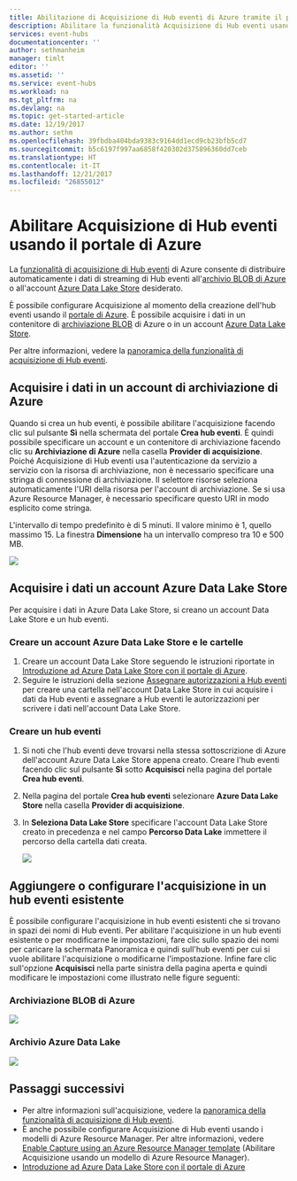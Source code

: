 ```yaml
---
title: Abilitazione di Acquisizione di Hub eventi di Azure tramite il portale | Microsoft Docs
description: Abilitare la funzionalità Acquisizione di Hub eventi usando il portale di Azure.
services: event-hubs
documentationcenter: ''
author: sethmanheim
manager: timlt
editor: ''
ms.assetid: ''
ms.service: event-hubs
ms.workload: na
ms.tgt_pltfrm: na
ms.devlang: na
ms.topic: get-started-article
ms.date: 12/19/2017
ms.author: sethm
ms.openlocfilehash: 39fbdba404bda9383c9164dd1ecd9cb23bfb5cd7
ms.sourcegitcommit: b5c6197f997aa6858f420302d375896360dd7ceb
ms.translationtype: HT
ms.contentlocale: it-IT
ms.lasthandoff: 12/21/2017
ms.locfileid: "26855012"
---
```

# <a name="enable-event-hubs-capture-using-the-azure-portal"></a>Abilitare Acquisizione di Hub eventi usando il portale di Azure

La [funzionalità di acquisizione di Hub eventi][capture-overview] di Azure consente di distribuire automaticamente i dati di streaming di Hub eventi all'[archivio BLOB di Azure](https://azure.microsoft.com/services/storage/blobs/) o all'account [Azure Data Lake Store](https://azure.microsoft.com/services/data-lake-store/) desiderato.

È possibile configurare Acquisizione al momento della creazione dell'hub eventi usando il [portale di Azure](https://portal.azure.com). È possibile acquisire i dati in un contenitore di [archiviazione BLOB](https://azure.microsoft.com/services/storage/blobs/) di Azure o in un account [Azure Data Lake Store](https://azure.microsoft.com/services/data-lake-store/).

Per altre informazioni, vedere la [panoramica della funzionalità di acquisizione di Hub eventi][capture-overview].

## <a name="capture-data-to-an-azure-storage-account"></a>Acquisire i dati in un account di archiviazione di Azure  

Quando si crea un hub eventi, è possibile abilitare l'acquisizione facendo clic sul pulsante **Sì** nella schermata del portale **Crea hub eventi**. È quindi possibile specificare un account e un contenitore di archiviazione facendo clic su **Archiviazione di Azure** nella casella **Provider di acquisizione**. Poiché Acquisizione di Hub eventi usa l'autenticazione da servizio a servizio con la risorsa di archiviazione, non è necessario specificare una stringa di connessione di archiviazione. Il selettore risorse seleziona automaticamente l'URI della risorsa per l'account di archiviazione. Se si usa Azure Resource Manager, è necessario specificare questo URI in modo esplicito come stringa.

L'intervallo di tempo predefinito è di 5 minuti. Il valore minimo è 1, quello massimo 15. La finestra **Dimensione** ha un intervallo compreso tra 10 e 500 MB.

![][1]

## <a name="capture-data-to-an-azure-data-lake-store-account"></a>Acquisire i dati un account Azure Data Lake Store

Per acquisire i dati in Azure Data Lake Store, si creano un account Data Lake Store e un hub eventi.

### <a name="create-an-azure-data-lake-store-account-and-folders"></a>Creare un account Azure Data Lake Store e le cartelle

1. Creare un account Data Lake Store seguendo le istruzioni riportate in [Introduzione ad Azure Data Lake Store con il portale di Azure](../data-lake-store/data-lake-store-get-started-portal.md).
2. Seguire le istruzioni della sezione [Assegnare autorizzazioni a Hub eventi](../data-lake-store/data-lake-store-archive-eventhub-capture.md#assign-permissions-to-event-hubs) per creare una cartella nell'account Data Lake Store in cui acquisire i dati da Hub eventi e assegnare a Hub eventi le autorizzazioni per scrivere i dati nell'account Data Lake Store.  

### <a name="create-an-event-hub"></a>Creare un hub eventi

1. Si noti che l'hub eventi deve trovarsi nella stessa sottoscrizione di Azure dell'account Azure Data Lake Store appena creato. Creare l'hub eventi facendo clic sul pulsante **Sì** sotto **Acquisisci** nella pagina del portale **Crea hub eventi**. 
2. Nella pagina del portale **Crea hub eventi** selezionare **Azure Data Lake Store** nella casella **Provider di acquisizione**.
3. In **Seleziona Data Lake Store** specificare l'account Data Lake Store creato in precedenza e nel campo **Percorso Data Lake** immettere il percorso della cartella dati creata.

    ![][3]

## <a name="add-or-configure-capture-on-an-existing-event-hub"></a>Aggiungere o configurare l'acquisizione in un hub eventi esistente

È possibile configurare l'acquisizione in hub eventi esistenti che si trovano in spazi dei nomi di Hub eventi. Per abilitare l'acquisizione in un hub eventi esistente o per modificarne le impostazioni, fare clic sullo spazio dei nomi per caricare la schermata Panoramica e quindi sull'hub eventi per cui si vuole abilitare l'acquisizione o modificarne l'impostazione. Infine fare clic sull'opzione **Acquisisci** nella parte sinistra della pagina aperta e quindi modificare le impostazioni come illustrato nelle figure seguenti:

### <a name="azure-blob-storage"></a>Archiviazione BLOB di Azure

![][2]

### <a name="azure-data-lake-store"></a>Archivio Azure Data Lake

![][4]

[1]: ./media/event-hubs-capture-enable-through-portal/event-hubs-capture1.png
[2]: ./media/event-hubs-capture-enable-through-portal/event-hubs-capture2.png
[3]: ./media/event-hubs-capture-enable-through-portal/event-hubs-capture3.png
[4]: ./media/event-hubs-capture-enable-through-portal/event-hubs-capture4.png

## <a name="next-steps"></a>Passaggi successivi

- Per altre informazioni sull'acquisizione, vedere la [panoramica della funzionalità di acquisizione di Hub eventi][capture-overview].
- È anche possibile configurare Acquisizione di Hub eventi usando i modelli di Azure Resource Manager. Per altre informazioni, vedere [Enable Capture using an Azure Resource Manager template](event-hubs-resource-manager-namespace-event-hub-enable-capture.md) (Abilitare Acquisizione usando un modello di Azure Resource Manager).
- [Introduzione ad Azure Data Lake Store con il portale di Azure](../data-lake-store/data-lake-store-get-started-portal.md)

[capture-overview]: event-hubs-capture-overview.md